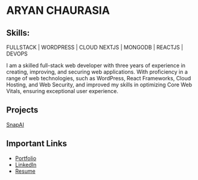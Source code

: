 # ARYAN CHAURASIA

## Skills:
FULLSTACK | WORDPRESS | CLOUD
NEXTJS | MONGODB | REACTJS | DEVOPS

I am a skilled full-stack web developer with three years of experience in creating, improving, and securing web applications. With proficiency in a range of web technologies, such as WordPress, React Frameworks, Cloud Hosting, and Web Security, and improved my skills in optimizing Core Web Vitals, ensuring exceptional user experience. 

## Projects
[SnapAI](https://github.com/kulterryan/snapai)

## Important Links
- [Portfolio](https://aryn.tech)
- [LinkedIn](https://linkedin.com/in/thehungrybird/)
- [Resume](https://aryn.tech/docs/cv-cet.pdf)
